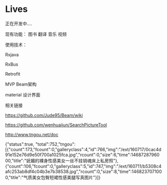 # Lives
正在开发中....

现有功能：
图书
翻译
音乐
视频

使用技术：

Rxjava

RxBus

Retrofit

MVP Beam架构

material 设计界面

相关链接


https://github.com/Jude95/Beam/wiki


https://github.com/wenhuaijun/SearchPictureTool

http://www.tngou.net/doc


{"status":true, "total":752,"tngou":[{"count":173,"fcount":0,"galleryclass":4,"id":766,"img":"/ext/160717/0cac4d91e152e76d9e50f700a1025fca.jpg","rcount":0,"size":6,"time":1468728796000,"title":"妩媚的裸身性感美女一丝不挂销魂床上私房照"},{"count":106,"fcount":0,"galleryclass":5,"id":747,"img":"/ext/160711/b5308c4afc253ab8df4c04b3e7b38538.jpg","rcount":0,"size":8,"time":1468237071000,"title":"气质美女包臀短裙性感美腿写真图片"}]}

